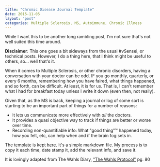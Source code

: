 ```yaml
---
title: "Chromic Disease Journal Template"
date: 2015-11-05
layout: "post"
categories: Multiple Sclerosis, MS, Autoimmune, Chronic Illness
---
```


While I want this to be another long rambling post, I'm not sure that's not well suited this time around.

**Disclaimer:** This one goes a bit sideways from the usual #vSensei, or technical posts. However, I do a thing here, that I think might be useful to others, so... well that's it.

When it comes to Multiple Sclerosis, or other chronic disorders, having a conversation with your doctor can be odd. IF you go monthly, quarterly, or every 6 months, remembering how you have faired, what things happened, and so forth, can be difficult. At least, it is for us. That is, I can't remember what I had for breakfast today unless I write it down (even then, not really).

Given that, as the MS is back, keeping a journal or log of some sort is starting to be an important part of things for a number of reasons:

- It lets us communicate more effectively with *all* the doctors.
- It provides a quasi objective way to track if things are better or worse over time.
- Recording non-quantifiable info: What "good thing"™ happened today, how you felt, etc, can help when and if the brain fog sets in.

The template is kept [here.](https://github.com/bunchc/MS_Journal) It's a simple markdown file. My process is to copy it each time, date stamp it, add the relevant info, and save it.

It is lovingly adapted from The Wahls Diary, ["The Wahls Protocol"](http://www.amazon.com/Wahls-Protocol-Autoimmune-Conditions-Principles/dp/1583335544/ref=sr_1_1?ie=UTF8&qid=1446745801&sr=8-1&keywords=wahls+protocol) pg. 80

